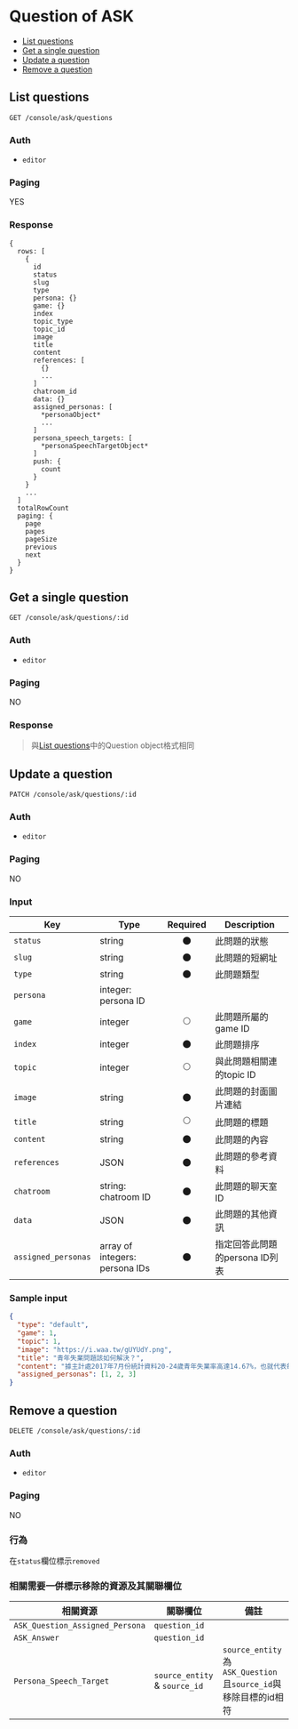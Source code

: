 # Question of ASK

- [List questions](#list-questions)
- [Get a single question](#get-a-single-question)
- [Update a question](#update-a-question)
- [Remove a question](#remove-a-question)

## List questions
```
GET /console/ask/questions
```

### Auth
- `editor`

### Paging
YES

### Response
```
{
  rows: [
    {
      id
      status
      slug
      type
      persona: {}
      game: {}
      index
      topic_type
      topic_id
      image
      title
      content
      references: [
        {}
        ...
      ]
      chatroom_id
      data: {}
      assigned_personas: [
        *personaObject*
        ...
      ]
      persona_speech_targets: [
        *personaSpeechTargetObject*
      ]
      push: {
        count
      }
    }
    ...
  ]
  totalRowCount
  paging: {
    page
    pages
    pageSize
    previous
    next
  }
}
```

## Get a single question
```
GET /console/ask/questions/:id
```

### Auth
- `editor`

### Paging
NO

### Response

> 與[List questions](#list-questions)中的Question object格式相同

## Update a question
```
PATCH /console/ask/questions/:id
```

### Auth
- `editor`

### Paging
NO

### Input

| Key | Type | Required | Description |
| --- | --- | :---: | --- |
| `status` | string | 🌑 | 此問題的狀態 |
| `slug` | string | 🌑 | 此問題的短網址 |
| `type` | string | 🌑 | 此問題類型 |
| `persona` | integer: persona ID |
| `game` | integer | 🌕 | 此問題所屬的game ID |
| `index` | integer | 🌑 | 此問題排序 |
| `topic` | integer | 🌕 | 與此問題相關連的topic ID |
| `image` | string | 🌑 | 此問題的封面圖片連結 |
| `title` | string | 🌕 | 此問題的標題 |
| `content` | string | 🌑 | 此問題的內容 |
| `references` | JSON | 🌑 | 此問題的參考資料 |
| `chatroom` | string: chatroom ID |  🌑 | 此問題的聊天室ID |
| `data` | JSON | 🌑 | 此問題的其他資訊 |
| `assigned_personas` | array of integers: persona IDs | 🌑 | 指定回答此問題的persona ID列表 |

### Sample input

```json
{
  "type": "default",
  "game": 1,
  "topic": 1,
  "image": "https://i.waa.tw/gUYUdY.png",
  "title": "青年失業問題該如何解決？",
  "content": "據主計處2017年7月份統計資料20-24歲青年失業率高達14.67%，也就代表每8個年輕人就有1位是屬失業狀態的。人力銀行分析其原因，主要為二：台灣的低薪環境、勞動環境惡劣；若再將30歲以下失業率計算進去，總數超過20萬人，比例已占全台近半失業率，這難道不是政府與企業該重視的警訊嗎？",
  "assigned_personas": [1, 2, 3]
}
```

## Remove a question
```
DELETE /console/ask/questions/:id
```

### Auth
- `editor`

### Paging
NO

### 行為
在`status`欄位標示`removed`

### 相關需要一併標示移除的資源及其關聯欄位

| 相關資源 | 關聯欄位 | 備註 |
| --- | --- | --- |
| `ASK_Question_Assigned_Persona` | `question_id` |
| `ASK_Answer` | `question_id` |
| `Persona_Speech_Target` | `source_entity` & `source_id` | `source_entity`為`ASK_Question`且`source_id`與移除目標的id相符 |
